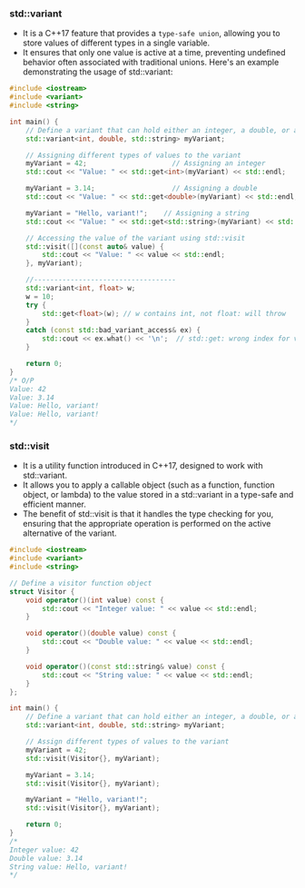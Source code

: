 ### std::variant 
- It is a C++17 feature that provides a `type-safe union`, allowing you to store values of different types in a single variable. 
- It ensures that only one value is active at a time, preventing undefined behavior often associated with traditional unions. Here's an example demonstrating the usage of std::variant:

```cpp
#include <iostream>
#include <variant>
#include <string>

int main() {
    // Define a variant that can hold either an integer, a double, or a string
    std::variant<int, double, std::string> myVariant;

    // Assigning different types of values to the variant
    myVariant = 42;                     // Assigning an integer
    std::cout << "Value: " << std::get<int>(myVariant) << std::endl;

    myVariant = 3.14;                   // Assigning a double
    std::cout << "Value: " << std::get<double>(myVariant) << std::endl;

    myVariant = "Hello, variant!";    // Assigning a string
    std::cout << "Value: " << std::get<std::string>(myVariant) << std::endl;

    // Accessing the value of the variant using std::visit
    std::visit([](const auto& value) {
        std::cout << "Value: " << value << std::endl;
    }, myVariant);

    //-----------------------------------
    std::variant<int, float> w;
    w = 10;
    try {
        std::get<float>(w); // w contains int, not float: will throw
    }
    catch (const std::bad_variant_access& ex) {
        std::cout << ex.what() << '\n';  // std::get: wrong index for variant
    }

    return 0;
}
/* O/P
Value: 42
Value: 3.14
Value: Hello, variant!
Value: Hello, variant!
*/
```

### std::visit 
- It is a utility function introduced in C++17, designed to work with std::variant. 
- It allows you to apply a callable object (such as a function, function object, or lambda) to the value stored in a std::variant in a type-safe and efficient manner. 
- The benefit of std::visit is that it handles the type checking for you, ensuring that the appropriate operation is performed on the active alternative of the variant.

```cpp
#include <iostream>
#include <variant>
#include <string>

// Define a visitor function object
struct Visitor {
    void operator()(int value) const {
        std::cout << "Integer value: " << value << std::endl;
    }

    void operator()(double value) const {
        std::cout << "Double value: " << value << std::endl;
    }

    void operator()(const std::string& value) const {
        std::cout << "String value: " << value << std::endl;
    }
};

int main() {
    // Define a variant that can hold either an integer, a double, or a string
    std::variant<int, double, std::string> myVariant;

    // Assign different types of values to the variant
    myVariant = 42;
    std::visit(Visitor{}, myVariant);

    myVariant = 3.14;
    std::visit(Visitor{}, myVariant);

    myVariant = "Hello, variant!";
    std::visit(Visitor{}, myVariant);

    return 0;
}
/*
Integer value: 42
Double value: 3.14
String value: Hello, variant!
*/
```


